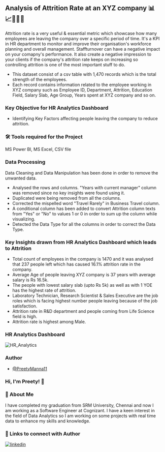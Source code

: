 ## Analysis of Attrition Rate at an XYZ company 📊📈👨🏻‍💻

Attrition rate is a very useful & essential metric which showcase how many employees are leaving the company over a specific period of time. It's a KPI in HR department to monitor and improve their organisation's workforce planning and overall management. Staffturnover can have a negative impact on your comapny's performance. It also create a negative impression to your clients if the company's attrition rate keeps on increasing so controlling attrition is one of the most important stuff to do.

* This dataset consist of a csv table with 1,470 records which is the total strength of the employees.
* Each record contains information related to the employee working in XYZ company such as Employee ID, Department, Attrition, Education Field, Salary Slab, Age Group, Years spent at XYZ company and so on.


### Key Objective for HR Analytics Dashboard

* Identifying Key Factors affecting people leaving the company to reduce attrition.



### 🛠 Tools required for the Project
MS Power BI, MS Excel, CSV file



### Data Processing

Data Cleaning and Data Manipulation has been done in order to remove the unwanted data.

* Analysed the rows and columns. "Years with current manager" column was removed since no key insights were found using it.
* Duplicated were being removed from all the columns.
* Corrected the mispelled word "Travel Rarely" in Business Travel column.
* A conditional column has been added to convert Attrition column texts from "Yes" or "No" to values 1 or 0 in order to sum up the column while visualizing.
* Detected the Data Type for all the columns in order to correct the Data Type.



### Key Insights drawn from HR Analytics Dashboard which leads to Attrition

* Total count of employees in the company is 1470 and it was analysed that 237 people left which has caused 16.1% attrition rate in the company.
* Average Age of people leaving XYZ company is 37 years with average salary is Rs 16.5k.
* The people with lowest salary slab (upto Rs 5k) as well as with 1 YOE  has the highest rate of attrition.
* Laboratory Technician, Research Scientist & Sales Executive are the job roles which is facing highest number people leaving because of the job satisfaction.
* Attrition rate in R&D department and people coming from Life Science field is high.
* Attrition rate is highest among Male.



### HR Analytics Dashboard

![HR_Analytics](https://user-images.githubusercontent.com/61684282/229077453-0935fa09-54b1-4fa2-b00c-4837f7d31616.png)



### Author
- [@PreetyManna11](https://github.com/PreetyManna11)

### Hi, I'm Preety! 👋

### 🚀 About Me
I have completed my graduation from SRM University, Chennai and now I am working as a Software Engineer at Cognizant. I have a keen interest in the field of Data Analytics so I am working on some projects with real time data to enhance my skills and knowledge.

### 🔗 Links to connect with Author
[![linkedin](https://img.shields.io/badge/linkedin-0A66C2?style=for-the-badge&logo=linkedin&logoColor=white)](https://www.linkedin.com/in/preety-manna-687a73194/) 


